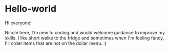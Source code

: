 # Hello-world

Hi everyone!

Nicole here, I'm new to coding and would welcome guidance to improve my skills.
I like short walks to the fridge and sometimes when I'm feeling fancy, I'll order items that are not on the dollar menu. :)
